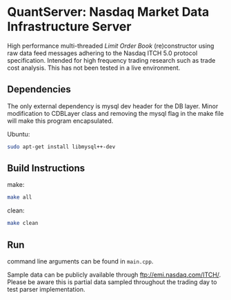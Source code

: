 # QuantServer: Nasdaq Market Data Infrastructure Server

High performance multi-threaded *Limit Order Book* (re)constructor using raw data feed messages adhering to the Nasdaq ITCH 5.0 protocol specification. Intended for high frequency trading research such as trade cost analysis. This has not been tested in a live environment.  

## Dependencies
The only external dependency is mysql dev header for the DB layer. Minor modification to CDBLayer class and removing the mysql flag in the make file will make this program encapsulated. 

Ubuntu:

```sh
sudo apt-get install libmysql++-dev
```

## Build Instructions

make:
```sh
make all
```

clean:
```sh
make clean
```

## Run
command line arguments can be found in `main.cpp`.

Sample data can be publicly available through <ftp://emi.nasdaq.com/ITCH/>. Please be aware this is partial data sampled throughout the trading day to test parser implementation.  



